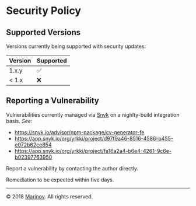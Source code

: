 # Security Policy

## Supported Versions

Versions currently being supported with security updates:

| Version | Supported          |
| ------- | ------------------ |
| 1.x.y  | ✅                 |
| < 1.x  | ❌                 |

## Reporting a Vulnerability

Vulnerabilities currently managed via [Snyk](https://snyk.io/ "Snyk") on a nighlty-build integration basis. *See*:

* https://snyk.io/advisor/npm-package/cv-generator-fe
* https://app.snyk.io/org/yrkki/project/d97f9a46-8516-4586-b455-e072b62ce854
* https://app.snyk.io/org/yrkki/project/fa16a2a4-b6e4-4261-9c6e-b02397763950

Report a vulnerability by contacting the author directly.

Remediation to be expected within five days.

***

© 2018 [Marinov](http://marinov.link "Marinov"). All rights reserved.
